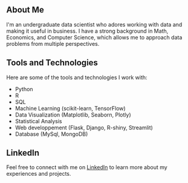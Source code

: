 ## About Me

I'm an undergraduate data scientist who adores working with data and making it useful in business. I have a strong background in Math, Economics, and Computer Science, which allows me to approach data problems from multiple perspectives.

## Tools and Technologies

Here are some of the tools and technologies I work with:

- Python
- R
- SQL
- Machine Learning (scikit-learn, TensorFlow)
- Data Visualization (Matplotlib, Seaborn, Plotly)
- Statistical Analysis
- Web developpement (Flask, Django, R-shiny, Streamlit)
- Database (MySql, MongoDB)


## LinkedIn

Feel free to connect with me on [LinkedIn](https://www.linkedin.com/in/mohamed-el-mokhtar-el-khalil-009550218/) to learn more about my experiences and projects.

